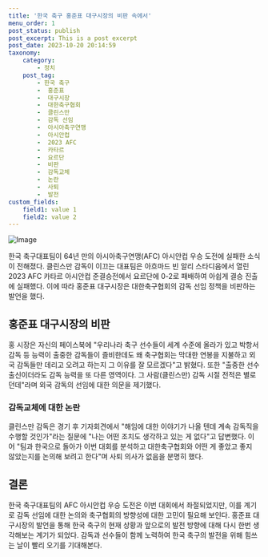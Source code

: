 ```yaml
---
title: '한국 축구 홍준표 대구시장의 비판 속에서'
menu_order: 1
post_status: publish
post_excerpt: This is a post excerpt
post_date: 2023-10-20 20:14:59
taxonomy:
    category:
        - 정치
    post_tag:
        - 한국 축구
        -  홍준표
        -  대구시장
        -  대한축구협회
        -  클린스만
        -  감독 선임
        -  아시아축구연맹
        -  아시안컵
        -  2023 AFC
        -  카타르
        -  요르단
        -  비판
        -  감독교체
        -  논란
        -  사퇴
        -  발전
custom_fields:
    field1: value 1
    field2: value 2
---
```


![Image](https://imgnews.pstatic.net/image/052/2024/02/07/202402071025017846_t_20240207102701885.jpg?type=w647)


한국 축구대표팀이 64년 만의 아시아축구연맹(AFC) 아시안컵 우승 도전에 실패한 소식이 전해졌다. 클린스만 감독이 이끄는 대표팀은 아흐마드 빈 알리 스타디움에서 열린 2023 AFC 카타르 아시안컵 준결승전에서 요르단에 0-2로 패배하여 아쉽게 결승 진출에 실패했다. 이에 따라 홍준표 대구시장은 대한축구협회의 감독 선임 정책을 비판하는 발언을 했다.

## 홍준표 대구시장의 비판
홍 시장은 자신의 페이스북에 "우리나라 축구 선수들이 세계 수준에 올라가 있고 박항서 감독 등 능력이 출중한 감독들이 즐비한데도 왜 축구협회는 막대한 연봉을 지불하고 외국 감독들만 데리고 오려고 하는지 그 이유를 잘 모르겠다"고 밝혔다. 또한 "출중한 선수 출신이더라도 감독 능력을 또 다른 영역이다. 그 사람(클린스만) 감독 시절 전적은 별로던데"라며 외국 감독의 선임에 대한 의문을 제기했다.

### 감독교체에 대한 논란
클린스만 감독은 경기 후 기자회견에서 "해임에 대한 이야기가 나올 텐데 계속 감독직을 수행할 것인가"라는 질문에 "나는 어떤 조치도 생각하고 있는 게 없다"고 답변했다. 이어 "팀과 한국으로 돌아가 이번 대회를 분석하고 대한축구협회와 어떤 게 좋았고 좋지 않았는지를 논의해 보려고 한다"며 사퇴 의사가 없음을 분명히 했다.

## 결론
한국 축구대표팀의 AFC 아시안컵 우승 도전은 이번 대회에서 좌절되었지만, 이를 계기로 감독 선임에 대한 논의와 축구협회의 방향성에 대한 고민이 필요해 보인다. 홍준표 대구시장의 발언을 통해 한국 축구의 현재 상황과 앞으로의 발전 방향에 대해 다시 한번 생각해보는 계기가 되었다. 감독과 선수들이 함께 노력하여 한국 축구의 발전을 위해 힘쓰는 날이 빨리 오기를 기대해본다.
